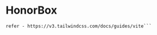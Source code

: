 # HonorBox

```Used tailwind version --3.4.17
refer - https://v3.tailwindcss.com/docs/guides/vite```
